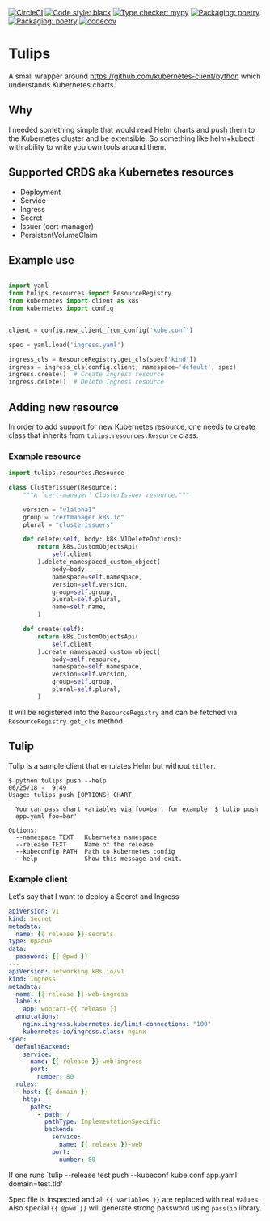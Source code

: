 [![CircleCI](https://circleci.com/gh/woocart/tulips/tree/master.svg?style=svg&circle-token=631d7a818d7fade30fefe2a23c936d28aaa92ffa)](https://circleci.com/gh/woocart/tulips/tree/master)
[![Code style: black](https://img.shields.io/badge/code%20style-black-000000.svg)](https://github.com/ambv/black)
[![Type checker: mypy](https://img.shields.io/badge/type%20checker-mypy-1F5082.svg)](https://github.com/python/mypy)
[![Packaging: poetry](https://img.shields.io/badge/packaging-poetry-C2CAFD.svg)](https://poetry.eustace.io/)
[![Packaging: poetry](https://img.shields.io/badge/packaging-pypi-006dad.svg)](https://pypi.org/project/tulips/)
[![codecov](https://codecov.io/github/woocart/tulips/branch/master/graph/badge.svg)](https://codecov.io/github/woocart/tulips/)

# Tulips

A small wrapper around https://github.com/kubernetes-client/python which understands Kubernetes charts.

## Why

I needed something simple that would read Helm charts and push them to the Kubernetes cluster and
be extensible. So something like helm+kubectl with ability to write you own tools around them.

## Supported CRDS aka Kubernetes resources

- Deployment
- Service
- Ingress
- Secret
- Issuer (cert-manager)
- PersistentVolumeClaim

## Example use

```python

import yaml
from tulips.resources import ResourceRegistry
from kubernetes import client as k8s
from kubernetes import config


client = config.new_client_from_config('kube.conf')

spec = yaml.load('ingress.yaml')

ingress_cls = ResourceRegistry.get_cls(spec['kind'])
ingress = ingress_cls(config.client, namespace='default', spec)
ingress.create()  # Create Ingress resource
ingress.delete()  # Delete Ingress resource
```

## Adding new resource

In order to add support for new Kubernetes resource, one needs to create class
that inherits from `tulips.resources.Resource` class.

### Example resource

```python
import tulips.resources.Resource

class ClusterIssuer(Resource):
    """A `cert-manager` ClusterIssuer resource."""

    version = "v1alpha1"
    group = "certmanager.k8s.io"
    plural = "clusterissuers"

    def delete(self, body: k8s.V1DeleteOptions):
        return k8s.CustomObjectsApi(
            self.client
        ).delete_namespaced_custom_object(
            body=body,
            namespace=self.namespace,
            version=self.version,
            group=self.group,
            plural=self.plural,
            name=self.name,
        )

    def create(self):
        return k8s.CustomObjectsApi(
            self.client
        ).create_namespaced_custom_object(
            body=self.resource,
            namespace=self.namespace,
            version=self.version,
            group=self.group,
            plural=self.plural,
        )
```

It will be registered into the `ResourceRegistry` and can be fetched via `ResourceRegistry.get_cls` method.

## Tulip

Tulip is a sample client that emulates Helm but without `tiller`.

```shell
$ python tulips push --help                                    06/25/18 -  9:49
Usage: tulips push [OPTIONS] CHART

  You can pass chart variables via foo=bar, for example '$ tulip push
  app.yaml foo=bar'

Options:
  --namespace TEXT   Kubernetes namespace
  --release TEXT     Name of the release
  --kubeconfig PATH  Path to kubernetes config
  --help             Show this message and exit.

```

### Example client

Let's say that I want to deploy a Secret and Ingress

```yaml
apiVersion: v1
kind: Secret
metadata:
  name: {{ release }}-secrets
type: Opaque
data:
  password: {{ @pwd }}
---
apiVersion: networking.k8s.io/v1
kind: Ingress
metadata:
  name: {{ release }}-web-ingress
  labels:
    app: woocart-{{ release }}
  annotations:
    nginx.ingress.kubernetes.io/limit-connections: "100"
    kubernetes.io/ingress.class: nginx
spec:
  defaultBackend:
    service:
      name: {{ release }}-web-ingress
      port:
        number: 80
  rules:
  - host: {{ domain }}
    http:
      paths:
        - path: /
          pathType: ImplementationSpecific
          backend:
            service:
              name: {{ release }}-web
            port:
              number: 80
```

If one runs `tulip --release test push --kubeconf kube.conf app.yaml domain=test.tld'

Spec file is inspected and all `{{ variables }}` are replaced with real values. Also
special `{{ @pwd }}` will generate strong password using `passlib` library.
